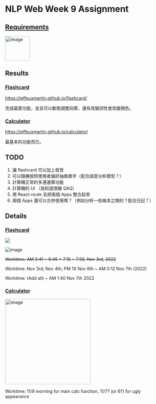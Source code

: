 # NLP Web Week 9 Assignment

## [Requirements](https://jeffeuxmartin.github.io/nlp_web/slides/week8.html#46)

<!-- ![](https://i.imgur.com/HdFToIX.png) -->
<!-- ![](https://i.imgur.com/dV7BgVV.png) -->
<img height="80" alt="image" src="https://user-images.githubusercontent.com/43311603/200186586-cd5f6258-2962-4892-b546-d61c9f114d28.png">


## Results

### [Flashcard](https://jeffeuxmartin.github.io/flashcard/)
https://jeffeuxmartin.github.io/flashcard/

完成最愛功能，並且可以動態調整詞庫，還有改變詞性會改變顏色。

### [Calculator](https://jeffeuxmartin.github.io/calculator/)
https://jeffeuxmartin.github.io/calculator/

最基本的功能而已。

## TODO

1. 讓 flashcard 可以加上發音
2. 可以隨機按照使用者偏好抽換單字（配合語意分析模型？）
3. 計算機正常的多連運算功能
4. 計算機的 UI （我知道很醜 QAQ）
5. 用 React-route 去把兩個 Apps 整合起來
6. 兩個 Apps 還可以合併使用嗎？（例如分析一些帳本之類的？配合日記？）

## Details

### [Flashcard](https://jeffeuxmartin.github.io/flashcard/)
![](https://i.imgur.com/9vBV1CQ.png)
<!-- ![](https://i.imgur.com/Xy7lzjV.png) -->
![image](https://user-images.githubusercontent.com/43311603/200186604-6c318992-e9d5-4715-a0b4-9f705bbe936b.png)

~~Worktime: AM 3:41 ~ 6:45 + 7:15 ~ 7:56, Nov 3rd, 2022~~

Worktime: Nov 3rd; Nov 4th; PM 1X Nov 6th ~ AM 0:12 Nov 7th (2022)

Worktime: (Add all) ~ AM 1:40 Nov 7th 2022

### [Calculator](https://jeffeuxmartin.github.io/calculator/)

<img width="279" alt="image" src="https://user-images.githubusercontent.com/43311603/200711845-dc7b50af-6760-47f0-9034-a550c77bb10e.png">

Worktime: 11/9 morning for main calc function, 11/7? (or 6?) for ugly appearance

